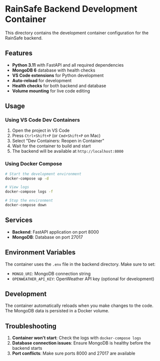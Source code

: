 # RainSafe Backend Development Container

This directory contains the development container configuration for the RainSafe backend.

## Features

- **Python 3.11** with FastAPI and all required dependencies
- **MongoDB 6** database with health checks
- **VS Code extensions** for Python development
- **Auto-reload** for development
- **Health checks** for both backend and database
- **Volume mounting** for live code editing

## Usage

### Using VS Code Dev Containers

1. Open the project in VS Code
2. Press `Ctrl+Shift+P` (or `Cmd+Shift+P` on Mac)
3. Select "Dev Containers: Reopen in Container"
4. Wait for the container to build and start
5. The backend will be available at `http://localhost:8000`

### Using Docker Compose

```bash
# Start the development environment
docker-compose up -d

# View logs
docker-compose logs -f

# Stop the environment
docker-compose down
```

## Services

- **Backend**: FastAPI application on port 8000
- **MongoDB**: Database on port 27017

## Environment Variables

The container uses the `.env` file in the backend directory. Make sure to set:

- `MONGO_URI`: MongoDB connection string
- `OPENWEATHER_API_KEY`: OpenWeather API key (optional for development)

## Development

The container automatically reloads when you make changes to the code. The MongoDB data is persisted in a Docker volume.

## Troubleshooting

1. **Container won't start**: Check the logs with `docker-compose logs`
2. **Database connection issues**: Ensure MongoDB is healthy before the backend starts
3. **Port conflicts**: Make sure ports 8000 and 27017 are available

